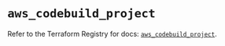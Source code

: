 # `aws_codebuild_project`

Refer to the Terraform Registry for docs: [`aws_codebuild_project`](https://registry.terraform.io/providers/hashicorp/aws/5.85.0/docs/resources/codebuild_project).
